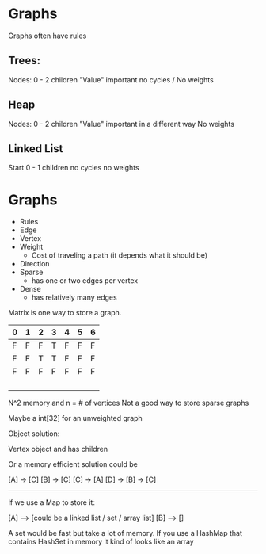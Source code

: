 # Graphs

Graphs often have rules

## Trees:
Nodes: 0 - 2 children
"Value" important
no cycles / No weights

## Heap
Nodes: 0 - 2 children
"Value" important in a different way
No weights

## Linked List
Start
0 - 1 children
no cycles
no weights

# Graphs
- Rules
- Edge
- Vertex
- Weight
	- Cost of traveling a path (it depends what it should be)
- Direction
- Sparse
	- has one or two edges per vertex
- Dense
	- has relatively many edges


Matrix is one way to store a graph.

| 0 | 1 | 2 | 3 | 4 | 5 | 6 |
|---|---|---|---|---|---|---|
| F | F | F | T | F | F | F |
| F | F | T | T | F | F | F |
| F | F | F | F | F | F | F |
|   |   |   |   |   |   |   |
|   |   |   |   |   |   |   |
|   |   |   |   |   |   |   |
|   |   |   |   |   |   |   |

N^2 memory and n = # of vertices
Not a good way to store sparse graphs

Maybe a int[32] for an unweighted graph

Object solution:

Vertex object and has children

Or a memory efficient solution could be

[A] -> [C]
[B] -> [C]
[C] -> [A]
[D] -> [B] -> [C]


----

If we use a Map to store it:

[A] --> [could be a linked list / set / array list]
[B] --> []

A set would be fast but take a lot of memory.
If you use a HashMap that contains HashSet in memory it kind of looks like an array